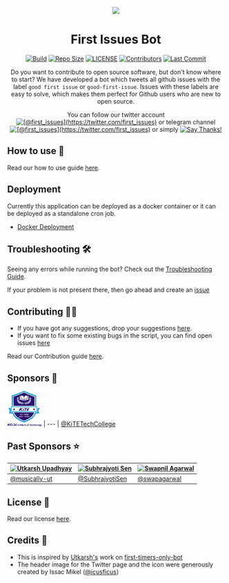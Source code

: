 <div align="center">

<img src="https://raw.githubusercontent.com/arshadkazmi42/first-issues/master/assets/first_issues_round.png" height="150">

# First Issues Bot

[![Build](https://github.com/arshadkazmi42/first-issues/actions/workflows/pytest.yml/badge.svg)](https://github.com/arshadkazmi42/first-issues/actions/workflows/pytest.yml)
[![Repo Size](https://img.shields.io/github/languages/code-size/arshadkazmi42/first-issues.svg)](https://github.com/arshadkazmi42/first-issues)
[![LICENSE](https://img.shields.io/github/license/arshadkazmi42/first-issues.svg)](https://github.com/arshadkazmi42/first-issues/blob/master/LICENSE)
[![Contributors](https://img.shields.io/github/contributors/arshadkazmi42/first-issues.svg)](https://github.com/arshadkazmi42/first-issues/graphs/contributors)
[![Last Commit](https://img.shields.io/github/last-commit/arshadkazmi42/first-issues.svg)](https://github.com/arshadkazmi42/first-issues)

Do you want to contribute to open source software, but don't know where to start?
We have developed a bot which tweets all github issues with the label `good first issue` or `good-first-issue`.
Issues with these labels are easy to solve, which makes them perfect for Github users who are new to open source.

You can follow our twitter account
<a href="https://twitter.com/first_issues" target="_blank"><img src="https://pbs.twimg.com/profile_images/1111729635610382336/_65QFl7B.png" alt="[@first_issues](https://twitter.com/first_issues)" height="20" ></a>
or telegram channel
<a href="https://t.me/firstissues" target="_blank"><img src="https://upload.wikimedia.org/wikipedia/commons/thumb/d/dd/Telegram_alternative_logo.svg/256px-Telegram_alternative_logo.svg.png" alt="[@first_issues](https://twitter.com/first_issues)" height="20" ></a>
or simply
[![Say Thanks!](https://img.shields.io/badge/Say%20Thanks-!-1EAEDB.svg)](https://saythanks.io/to/arshadkazmi42&first-issues)

</div>
  
## How to use 🤔
Read our how to use guide [here](HOW_TO_USE.md).

## Deployment

Currently this application can be deployed as a docker container or it can be deployed as a standalone cron job.

- [Docker Deployment](DOCKER_DEPLOYMENT.md)

## Troubleshooting 🛠

Seeing any errors while running the bot? Check out the [Troubleshooting Guide](TROUBLESHOOTING.md).

If your problem is not present there, then go ahead and create an [issue](https://github.com/arshadkazmi42/first-issues/issues/new)

## Contributing 🧑‍💻

- If you have got any suggestions, drop your suggestions [here](https://github.com/arshadkazmi42/first-issues/issues/new).
- If you want to fix some existing bugs in the script, you can find open issues [here](https://github.com/arshadkazmi42/first-issues/issues)

Read our Contribution guide [here](Contribution.md).

## Sponsors 🌟

[<img src="./assets/kite-logo.png" alt="drawing" style="width:80px;"/>](https://www.kgkite.ac.in/)
| --- |
[@KiTETechCollege](https://twitter.com/KiTETechCollege)

## Past Sponsors ⭐️

| [![Utkarsh Upadhyay](https://github.com/musically-ut.png?size=60)](https://github.com/musically-ut) | [![Subhrajyoti Sen](https://github.com/SubhrajyotiSen.png?size=60)](https://github.com/SubhrajyotiSen) | [![Swapnil Agarwal](https://github.com/swapagarwal.png?size=60)](https://github.com/swapagarwal) |
| --------------------------------------------------------------------------------------------------- | ------------------------------------------------------------------------------------------------------ | ------------------------------------------------------------------------------------------------ |
| [@musically-ut](https://github.com/musically-ut)                                                    | [@SubhrajyotiSen](https://github.com/SubhrajyotiSen)                                                   | [@swapagarwal](https://github.com/swapagarwal)                                                   |

## License 👮

Read our license [here](https://github.com/arshadkazmi42/first-issues/blob/master/LICENSE).

## Credits 👏

- This is inspired by [Utkarsh's](https://github.com/musically-ut) work on [first-timers-only-bot](https://github.com/musically-ut/first-timers-only-bot)
- The header image for the Twitter page and the icon were generously created by Issac Mikel ([@icusficus](https://github.com/icusficus))
